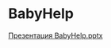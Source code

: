 # BabyHelp

[Презентация BabyHelp.pptx](https://github.com/viktor7reut/BabyHelp/files/12775076/BabyHelp.pptx)
